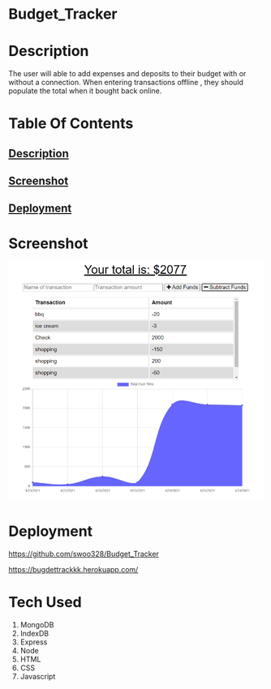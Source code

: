 # Budget_Tracker

# Description <a name="description"></a>
The user will able to add expenses and deposits to their budget with or without a connection. When entering transactions offline
, they should populate the total when it bought back online.

# Table Of Contents

## [Description](#description)

## [Screenshot](#screenshot)

## [Deployment](#deployment)

# Screenshot <a name = "screenshot"></a>
![](public/graph.PNG)

# Deployment <a name = "deployment"></a>
https://github.com/swoo328/Budget_Tracker

https://bugdettrackkk.herokuapp.com/

# Tech Used 
1. MongoDB
2. IndexDB
3. Express
4. Node
5. HTML
6. CSS
7. Javascript
